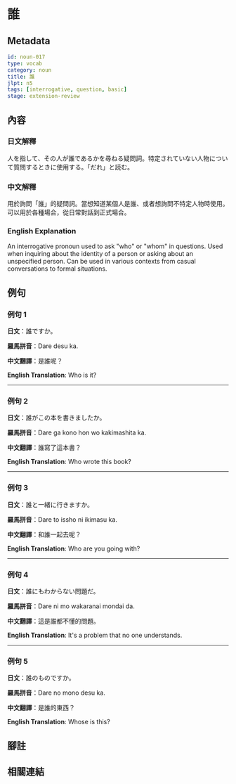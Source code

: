 # 誰

## Metadata

```yaml
id: noun-017
type: vocab
category: noun
title: 誰
jlpt: n5
tags: [interrogative, question, basic]
stage: extension-review
```

## 內容

### 日文解釋

人を指して、その人が誰であるかを尋ねる疑問詞。特定されていない人物について質問するときに使用する。「だれ」と読む。

### 中文解釋

用於詢問「誰」的疑問詞。當想知道某個人是誰、或者想詢問不特定人物時使用。可以用於各種場合，從日常對話到正式場合。

### English Explanation

An interrogative pronoun used to ask "who" or "whom" in questions. Used when inquiring about the identity of a person or asking about an unspecified person. Can be used in various contexts from casual conversations to formal situations.

## 例句

### 例句 1

**日文**：誰ですか。

**羅馬拼音**：Dare desu ka.

**中文翻譯**：是誰呢？

**English Translation**: Who is it?

---

### 例句 2

**日文**：誰がこの本を書きましたか。

**羅馬拼音**：Dare ga kono hon wo kakimashita ka.

**中文翻譯**：誰寫了這本書？

**English Translation**: Who wrote this book?

---

### 例句 3

**日文**：誰と一緒に行きますか。

**羅馬拼音**：Dare to issho ni ikimasu ka.

**中文翻譯**：和誰一起去呢？

**English Translation**: Who are you going with?

---

### 例句 4

**日文**：誰にもわからない問題だ。

**羅馬拼音**：Dare ni mo wakaranai mondai da.

**中文翻譯**：這是誰都不懂的問題。

**English Translation**: It's a problem that no one understands.

---

### 例句 5

**日文**：誰のものですか。

**羅馬拼音**：Dare no mono desu ka.

**中文翻譯**：是誰的東西？

**English Translation**: Whose is this?

## 腳註

## 相關連結
